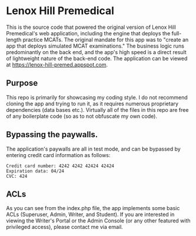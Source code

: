 # Lenox Hill Premedical
This is the source code that powered the original version of Lenox Hill Premedical's web application, including the engine that deploys the full-length practice MCATs. The original mandate for this app was to "create an app that deploys simulated MCAT examinations." The business logic runs predominantly on the back end, and the app's high speed is a direct result of lightweight nature of the back-end code. The application can be viewed at https://lenox-hill-premed.appspot.com.

## Purpose
This repo is primarily for showcasing my coding style. I do not recommend cloning the app and trying to run it, as it requires numerous proprietary dependencies (data bases etc.). Virtually all of the files in this repo are free of any boilerplate code (so as to not obfuscate my own code).

## Bypassing the paywalls.
The application's paywalls are all in test mode, and can be bypassed by entering credit card information as follows:
```
Credit card number: 4242 4242 42424 42424
Expiration data: 04/24
CVC: 424
```
## ACLs
As you can see from the index.php file, the app implements some basic ACLs (Superuser, Admin, Writer, and Student). If you are interested in viewing the Writer's Portal or the Admin Console (or any other featured with privileged access), please contact me via email.
